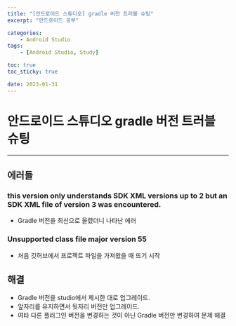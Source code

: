 ```yaml
---
title: "[안드로이드 스튜디오] gradle 버전 트러블 슈팅"
excerpt: "안드로이드 공부"

categories:
    - Android Studio
tags:
    - [Android Studio, Study]

toc: true
toc_sticky: true

date: 2023-01-31
---
```

# 안드로이드 스튜디오 gradle 버전 트러블 슈팅

----
## 에러들

### this version only understands SDK XML versions up to 2 but an SDK XML file of version 3 was encountered.
- Gradle 버전을 최신으로 올렸더니 나타난 에러

### Unsupported class file major version 55
- 처음 깃허브에서 프로젝트 파일을 가져왔을 때 뜨기 시작

## 해결 
- Gradle 버전을 studio에서 제시한 대로 업그레이드.
- 앞자리를 유지하면서 뒷자리 버전만 업그레이드.
- 여타 다른 플러그인 버전을 변경하는 것이 아닌 Gradle 버전만 변경하여 문제 해결